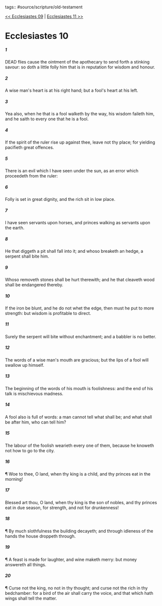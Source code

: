 tags:: #source/scripture/old-testament

[<< Ecclesiastes 09](old-testament/21_Ecclesiastes/Ecclesiastes_09.md) | [Ecclesiastes 11 >>](old-testament/21_Ecclesiastes/Ecclesiastes_11.md)

# Ecclesiastes 10

##### 1

DEAD flies cause the ointment of the apothecary to send forth a stinking savour: so doth a little folly him that is in reputation for wisdom and honour.

##### 2

A wise man's heart is at his right hand; but a fool's heart at his left.

##### 3

Yea also, when he that is a fool walketh by the way, his wisdom faileth him, and he saith to every one that he is a fool.

##### 4

If the spirit of the ruler rise up against thee, leave not thy place; for yielding pacifieth great offences.

##### 5

There is an evil which I have seen under the sun, as an error which proceedeth from the ruler:

##### 6

Folly is set in great dignity, and the rich sit in low place.

##### 7

I have seen servants upon horses, and princes walking as servants upon the earth.

##### 8

He that diggeth a pit shall fall into it; and whoso breaketh an hedge, a serpent shall bite him.

##### 9

Whoso removeth stones shall be hurt therewith; and he that cleaveth wood shall be endangered thereby.

##### 10

If the iron be blunt, and he do not whet the edge, then must he put to more strength: but wisdom is profitable to direct.

##### 11

Surely the serpent will bite without enchantment; and a babbler is no better.

##### 12

The words of a wise man's mouth are gracious; but the lips of a fool will swallow up himself.

##### 13

The beginning of the words of his mouth is foolishness: and the end of his talk is mischievous madness.

##### 14

A fool also is full of words: a man cannot tell what shall be; and what shall be after him, who can tell him?

##### 15

The labour of the foolish wearieth every one of them, because he knoweth not how to go to the city.

##### 16

¶ Woe to thee, O land, when thy king is a child, and thy princes eat in the morning!

##### 17

Blessed art thou, O land, when thy king is the son of nobles, and thy princes eat in due season, for strength, and not for drunkenness!

##### 18

¶ By much slothfulness the building decayeth; and through idleness of the hands the house droppeth through.

##### 19

¶ A feast is made for laughter, and wine maketh merry: but money answereth all things.

##### 20

¶ Curse not the king, no not in thy thought; and curse not the rich in thy bedchamber: for a bird of the air shall carry the voice, and that which hath wings shall tell the matter.
